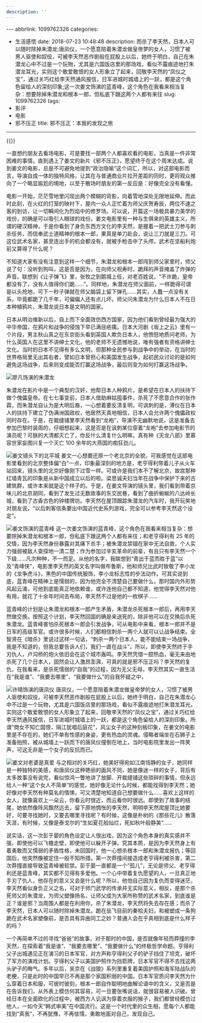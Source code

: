 ```yaml
---
description: ''
---
```


﻿---
abbrlink: 1099762326
categories:
- 生活感悟
date: 2018-07-23 10:48:48
description: 而杀了李天然，日本人可以随时除掉朱潜龙;唐凤仪，一个愿意陪着朱潜龙做皇帝梦的女人，习惯了被男人驱使和奴役，可被李天然恶作剧般在屁股上以后，她终于明白，自己在朱潜龙心中不过是一个玩物，尤其是六国饭店里的那场戏，看似不露痕迹地打朱潜龙耳光，实则这个敢爱敢恨的女人形象立了起来，回敬李天然的“凤仪之宝”，通过关巧红给李天然通风报信，日军进城时城墙上的一跃，都是这个角色留给人的深刻印象;这一次姜文饰演的蓝青峰，这个角色在我看来相当复杂：想要除掉朱潜龙和根本一郎，但私底下跟这两个人都有来往
slug: 1099762326
tags:
- 影评
- 电影
- 邪不压正
title: 邪不压正：本我的发现之旅
---

{{<douban type="movie" id="26366496">}}

一直想约朋友去看场电影，可是要找一部两个人都喜欢看的电影，当真是一件非常困难的事情。直到遇上了姜文的新片《邪不压正》，愿望终于在这个周末达成。说到姜文的电影，总是不可避免地提到“政治隐喻”这个词汇，所以，对这部电影而言，导演自成一体的独特风格，让其在与普通商业片拉开差距的同时，更将观众推向了一个略显尴尬的境地，以至于散场时朋友的第一反应是：好像完全没有看懂。

电影一开始，茫茫雪地里闪现出两个模糊的背影，向着雪地深处无限地延伸。而此时此刻，在火红的灯笼的映衬下，屋内一众人正忙着为师父庆贺寿辰，两位不速之客的到访，让一切瞬间化为烈焰中的修罗场。可以说，开篇这一场极具暴力美学的戏份，的确是可以吸引人眼球的戏份。姜文电影里有一种与生俱来的英雄主义，所谓的硬汉精神，于是你看到了身负东西方文化的李天然，是握着一把武士刀参与刺杀任务，而信奉武士道精神的根本一郎，果真是单刀赴会，说让三刀就是三刀。可这位武术名家，甚至连出手的机会都没有，就被手枪击中了头颅，武术在坚船利炮前又算得了什么呢？

不知道大家有没有注意到这样一个细节，朱潜龙和根本一郎闯到师父家里时，师父说了句：没听到狗叫，这是否是因为，在向师父祝寿时，跪拜的声音掩盖了炸弹的声音。联想到《让子弹飞》里，张牧之到鹅城上任，对老百姓说，“不许跪，皇帝都没有了，没有人值得你们跪……”。同样地，朱潜龙在师父面前，一样跪得可谓是以头抢地，可下一秒子弹就在师父脑袋上留下弹孔……其实，人蠢一点没有关系，毕竟都跪了几千年，可偏偏人还有点儿坏。师父问朱潜龙为什么日本人不在日本种植鸦片，朱潜龙说日本是文明的国家。

日本从明治维新以后，自上而下全面效仿西方国家，因为他们看到曾经最为强大的中华帝国，在鸦片和战争的侵蚀下早已满目疮痍。日本大河剧《坂上之云》里有一个片段，男主秋山真之在东京街头看到英国人欺负日本人，他愤怒地质问老师，为什么英国人在这里不讲绅士文化，他的老师不无遗憾地说，唯有强者有资格讲绅士文化。当时的日本不见得有多么文明，但那种全民参与到战争中的举动，在当时的世界格局里无出其右者，譬如日本曾担心和美国发生战争，起初民众讨论的是如何避免这场战争，后来则变成能否打赢这场战争，最后则变为如何打赢这场战争。

![廖凡饰演的朱潜龙](https://ww1.sinaimg.cn/large/4c36074fly1fyz8zy1vg4j20rs0ij123.jpg)

朱潜龙在影片中是一个典型的汉奸，他帮日本人种鸦片，是希望在日本人的扶持下做个傀儡皇帝。在七七事变前，日本人借助麻姑囤事件，杀死了不愿意合作的张作霖，而朱潜龙自认为是大明后裔，一心想着要反清复明，可讽刺的是，溥仪在日本人的扶持下建立了伪满洲国政权，他居然天真地相信，日本人会允许两个傀儡政权同时存在。于是，在裁缝铺里李天然看到“龙袍”，导演不无幽默地说，这是准备去参加巴黎时装周的，仔细想起来，这是否是在讽刺某位穿着“龙袍”去参加电影节的演员呢？可朕的大清都灭亡了，你反什么清复什么明嘛，真有种《天龙八部》里慕容世家妄图兴复一个灭亡 100 余年的大燕国的痴狂劲儿。

![姜文镜头下的北平城](https://ww1.sinaimg.cn/large/4c36074fly1fz05pguvt4j20rs0gzqfo.jpg)
姜文一心想要还原一个老北京的全貌，可我感觉在这部电影里看到的北京整体偏“白”一点，印象最深刻的地方是，老亨得利带着儿子从火车站回来，镜头里的北京好像刚下过雪一样。可或许是我们本不了解北京，故宫那种红墙青瓦的印象是从新中国成立以后的啦。梁思诚夫妇当年在战争中保护下来的古建筑群，或许本来就是这个样子的。于是，在姜文导演的镜头里，我们看到带着京味儿的北京胡同，看到了发生过无数故事的东交民巷，看到了曲折蜿蜒的八达岭长城，看到了古香古色的钟楼牌坊。李天然在屋顶跟踪朱潜龙的汽车时，我开玩笑地对朋友说，“以后刺客信条要出中国近代史系列游戏，完全可以参考李天然这个设定”。

![姜文饰演的蓝青峰](https://ww1.sinaimg.cn/large/4c36074fly1fz05mtqkuhj20rs0ijjz2.jpg)
这一次姜文饰演的蓝青峰，这个角色在我看来相当复杂：想要除掉朱潜龙和根本一郎，但私底下跟这两个人都有来往；和老亨得利有 25 年的交情，因为李天然身份暴露对其痛下杀手；被朱潜龙禁锢在家中无法自救，个人实力强弱被敌人查探地一清二楚；作为参加过辛亥革命的前辈，有且只有李天然一个下级……凡次种种，不一而足。从他的名字，我联想到“青出于蓝而胜于蓝”以及“青峰侠”，电影里李天然的英文名字叫做布鲁斯，他和师兄比武时致敬了李小龙的《龙争虎斗》，黑色的中国传统服饰，李小龙标志性的步法动作。可其实说到底，蓝青峰在精神上是懦弱的，因为他完全不清楚自己要做什么，那时国内外形势风起云涌，可他到底能真正地依赖谁，或许连他自己都不知道，他觉得李天然对他有用，就花了十余年时间去布局，李天然不过是他的一枚棋子……

蓝青峰的计划是让朱潜龙和根本一郎产生矛盾，朱潜龙杀死根本一郎后，再用李天然做交换。按照这个计划，李天然回国的确是来送死的，除非他可以在交换后杀死朱潜龙。蓝青峰害怕杀死根本一郎会引发战争，可从电影中来看，根本一郎并不是日军的高级军官。或许很多时候，人们都相信刺杀一两个人就可以让战争结束。全智贤在《暗杀》里说过这样一句话，“刺杀一两个日本人，能不能结束一场战争，我是不知道的，但我总要告诉人们，我们一直在战斗”。所以，即使李天然终于手刃仇人，卢沟桥的炮火依旧会在这个城市轰鸣。李天然凭借一腔热血，毫无来由地杀死了几个日本人，固然会让人激昂澎湃，可真的就是邪不压正吗？李天然的复仇，在我看来，是杀死懦弱的“自我”的过程，因为无父无母，李天然其实一直生活在“我是谁”、“我要去哪里”、“我要做什么”的自我怀疑之中，

![许晴饰演的唐凤仪](https://ww1.sinaimg.cn/large/4c36074fly1fz05gvysafj211y0lc7wh.jpg)
唐凤仪，一个愿意陪着朱潜龙做皇帝梦的女人，习惯了被男人驱使和奴役，可被李天然恶作剧般在屁股上以后，她终于明白，自己在朱潜龙心中不过是一个玩物，尤其是六国饭店里的那场戏，看似不露痕迹地打朱潜龙耳光，实则这个敢爱敢恨的女人形象立了起来，回敬李天然的“凤仪之宝”，通过关巧红给李天然通风报信，日军进城时城墙上的一跃，都是这个角色留给人的深刻印象。所谓“商女不知亡国恨，隔江犹唱后庭花”，风尘女子的这种刻板印象，在姜文的电影里是不存在的，她们不单有性感的身姿，更有热血的灵魂。侵略者端坐在石狮子上准备拍照，被从城墙上一跃而下的唐凤仪撞倒在地上，当时电影院里发出一阵笑声，可这无非是一个女子的反抗而已。

![姜文对老婆是真爱](https://ww1.sinaimg.cn/large/4c36074fly1fz022hvdkuj20m60dftpm.jpg)
与之相对的关巧红，她美好得宛如江南恬静的女子，她同样是一种独特的美感，和唐凤仪这种艳丽的画风不同，她是像迷一样的女子，背后有太多故事没有说完，看似惊鸿一瞥地讲了放脚、开裁缝铺这些琐碎的事情，但永远给人一种“这个女人不简单”的感觉，她好像无论什么时候，都能找得到李天然；她好像对李天然有种莫名的情愫，可又清楚地知道自己想要做什么……喜欢上这样的女人，就像喜欢上一朵云，你看云时很近，而云看你时很远。即使到了故事的结尾，她依然像阵风飘然远去，留下原地惆怅的李天然，明明李天然爬屋顶比她要好，可要寻找她时，又要去哪里寻找呢？有时候，这像是朴树的《那些花儿》散落天涯，有时候，又像是泰戈尔的“生如夏花般灿烂，死如秋叶般静美”……

说实话，这一次彭于晏的角色设定让人很出戏，因为这个角色本身的真实感并不强，即使他可以飞檐走壁，即使他可以躲开子弹。究其本质，是因为李天然身上有着勇敢而又懦弱的矛盾性格，未回国时，他一心想杀根本一郎和朱潜龙报仇；等回国后，他突然像被定住一般不知所措。第一次莽撞间接造成老亨得利被杀害，第二次莽撞直接导致蓝青峰被软禁。彭于晏一直都是一个“孤儿”，无论是师父、老亨得利还是蓝青峰，其实都不见得有多爱他。一个心中带着复仇愿望的人，一旦真正地手刃了仇人，他存在的意义又会是什么呢？所以，他怕自己因为复仇而变得迷茫，李天然看似身负正义之名，可对于师门武学的传承并无实际意义，相反，是那个杀死师父的朱潜龙，为师父塑像扬名，让师父成为大家所称赞的武术名家，到底谁是正？谁是邪？当周围人都是在利用你，杀了朱潜龙，李天然将失去存在感；而杀了李天然，日本人可以随时除掉朱潜龙。跪在岳飞目前的秦桧夫妇，和被塑成一条狗跪在武术名家塑像前，是否具有异曲同工之妙？普通人会在乎真相到底是什么样子的吗？

一个再简单不过的寻找“爸爸”的故事，对于那时的中国，是否就像年轻而莽撞的李天然，在探索着“我是谁”、“我要去哪里”、“我要做什么”的终极哲学命题。亨得利父子出城遇见正在演习的日本军官，对方声称亨得利父子的驴子挡住了坦克，破坏了军方的演戏计划。亨得利父子以美国护照作为挡箭牌，日本军官不得不去找这两头驴子的晦气。多年以后，吴京在《战狼》系列里重复着美国护照和海军陆战队的老梗，只是此时的中国早已不再是那个家国积弱的中国。日本军官质问李天然为什么穿着日本和服，可彼时彼刻，根本一郎自作聪明地曲解论语中的含义，又是否是在告诉我们，从外表上模仿何其容易，可一旦要张嘴说话，就很容易被人识破。曾经日本在全面欧化的过程中，被西方人讥讽为穿着衣服的猴子，我们都曾经模仿过他人，一如今天“韩式审美”在中国流行。这是一个时代里的众生相，愿每个人都能找到“真我”，不再犹豫，不再怯懦，勇敢地面对自己，发现自己。